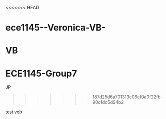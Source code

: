 <<<<<<< HEAD
# ece1145--Veronica-VB-
VB
=======
# ECE1145-Group7
JP
>>>>>>> 187d25d6a701313c06af0a0f22fb90c1dd5d94b2

test veb
